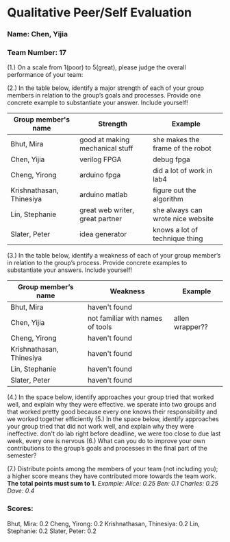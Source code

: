 # Qualitative Peer/Self Evaluation

### Name: Chen, Yijia
### Team Number: 17

(1.) On a scale from 1(poor) to 5(great), please judge the overall performance of your team:

(2.) In the table below, identify a major strength of each of your group members in relation to the group’s goals and processes. Provide one concrete example to substantiate your answer. Include yourself!

| Group member's name | Strength | Example |
| ------------------- | -------- | ------- |
|Bhut, Mira|good at making mechanical stuff|she makes the frame of the robot|
|Chen, Yijia|verilog FPGA|debug fpga|
|Cheng, Yirong|arduino fpga|did a lot of work in lab4|
|Krishnathasan, Thinesiya|arduino matlab |figure out the algorithm |
|Lin, Stephanie|great web writer, great partner|she always can wrote nice website|
|Slater, Peter|idea generator |knows a lot of technique thing|

(3.) In the table below, identify a weakness of each of your group member’s in relation to the group’s process. Provide concrete examples to substantiate your answers. Include yourself!

| Group member’s name | Weakness | Example |
| ------------------- | -------- | ------- |
|Bhut, Mira|haven't found||
|Chen, Yijia|not familiar with names of tools|allen wrapper?? |
|Cheng, Yirong|haven't found||
|Krishnathasan, Thinesiya|haven't found||
|Lin, Stephanie|haven't found||
|Slater, Peter|haven't found||

(4.) In the space below, identify approaches your group tried that worked well, and explain why they were effective.
we sperate into two groups and that worked pretty good because every one knows their responsibility and we worked together efficiently
(5.) In the space below, identify approaches your group tried that did not work well, and explain why they were ineffective.
don't do lab right before deadline, we were too close to due last week, every one is nervous 
(6.) What can you do to improve your own contributions to the group’s goals and processes in the final part of the semester?

(7.) Distribute points among the members of your team (not including you); a higher score means they have contributed more towards the team work. **The total points must sum to 1.**
*Example:
Alice: 0.25
Ben: 0.1
Charles: 0.25
Dave: 0.4*

### Scores:
Bhut, Mira:  0.2
Cheng, Yirong:  0.2
Krishnathasan, Thinesiya: 0.2 
Lin, Stephanie:  0.2
Slater, Peter:  0.2

